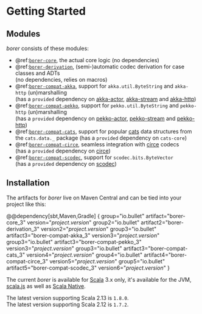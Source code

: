 Getting Started
===============
 
Modules
-------

_borer_ consists of these modules:

- @ref:[`borer-core`](borer-core/index.md), the actual core logic (no dependencies)
- @ref:[`borer-derivation`](borer-derivation/index.md), (semi-)automatic codec derivation for case classes and ADTs<br>(no dependencies, relies on macros)
- @ref:[`borer-compat-akka`](borer-compat-akka.md), support for `akka.util.ByteString` and `akka-http` (un)marshalling<br>(has a `provided` dependency on [akka-actor], [akka-stream] and [akka-http])
- @ref:[`borer-compat-pekko`](borer-compat-pekko.md), support for `pekko.util.ByteString` and `pekko-http` (un)marshalling<br>(has a `provided` dependency on [pekko-actor], [pekko-stream] and [pekko-http])
- @ref:[`borer-compat-cats`](borer-compat-cats.md), support for popular [cats] data structures from the `cats.data._` package (has a `provided` dependency on `cats-core`)
- @ref:[`borer-compat-circe`](borer-compat-circe.md), seamless integration with [circe] codecs<br>(has a `provided` dependency on [circe])
- @ref:[`borer-compat-scodec`](borer-compat-scodec.md), support for `scodec.bits.ByteVector`<br>(has a `provided` dependency on [scodec])

Installation
------------

The artifacts for _borer_ live on Maven Central and can be tied into your project like this:


@@dependency[sbt,Maven,Gradle] {
  group="io.bullet" artifact="borer-core_3" version="$project.version$"
  group2="io.bullet" artifact2="borer-derivation_3" version2="$project.version$"
  group3="io.bullet" artifact3="borer-compat-akka_3" version3="$project.version$"
  group3="io.bullet" artifact3="borer-compat-pekko_3" version3="$project.version$"
  group3="io.bullet" artifact3="borer-compat-cats_3" version4="$project.version$"
  group4="io.bullet" artifact4="borer-compat-circe_3" version5="$project.version$"
  group5="io.bullet" artifact5="borer-compat-scodec_3" version6="$project.version$"
}

The current _borer_ is available for [Scala] 3.x only, it's available for the JVM, [scala.js] as well as [Scala Native].

The latest version supporting Scala 2.13 is `1.8.0`.  
The latest version supporting Scala 2.12 is `1.7.2`.


  [Scala]: https://www.scala-lang.org/
  [scala.js]: https://www.scala-js.org/
  [Scala Native]: https://scala-native.org/
  [akka-actor]: https://doc.akka.io/docs/akka/2.5/actors.html#dependency
  [akka-stream]: https://doc.akka.io/docs/akka/current/stream/index.html
  [akka-http]: https://doc.akka.io/docs/akka-http/current/index.html
  [pekko-actor]: https://pekko.apache.org/docs/pekko/current/general/actors.html
  [pekko-stream]: https://pekko.apache.org/docs/pekko/current/stream/index.html
  [pekko-http]: https://pekko.apache.org/docs/pekko-http/current/
  [cats]: https://typelevel.org/cats/
  [circe]: https://circe.github.io/circe/
  [scodec]: http://scodec.org/